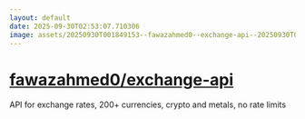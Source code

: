 ```yaml
---
layout: default
date: 2025-09-30T02:53:07.710306
image: assets/20250930T001849153--fawazahmed0--exchange-api--20250930T002220694--cropped.png
---
```


# [fawazahmed0/exchange-api](https://github.com/fawazahmed0/exchange-api)

API for exchange rates, 200+ currencies, crypto and metals, no rate limits
